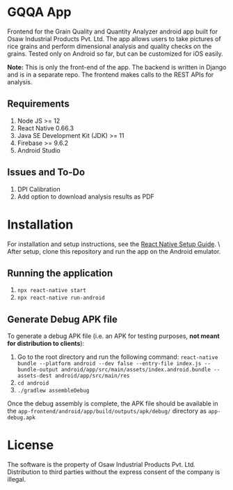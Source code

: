 # GQQA App

Frontend for the Grain Quality and Quantity Analyzer android app built for Osaw Industrial Products Pvt. Ltd. The app allows users to take pictures of rice grains and perform dimensional analysis and quality checks on the grains.
Tested only on Android so far, but can be customized for iOS easily. 

**Note:** This is only the front-end of the app. The backend is written in Django and is in a separate repo. The frontend makes calls to the REST APIs for analysis.

## Requirements
1. Node JS >= 12
2. React Native 0.66.3
3. Java SE Development Kit (JDK) >= 11
4. Firebase >= 9.6.2
5. Android Studio 

## Issues and To-Do
1. DPI Calibration
2. Add option to download analysis results as PDF

# Installation
For installation and setup instructions, see the [React Native Setup Guide](https://reactnative.dev/docs/environment-setup). \\
After setup, clone this repository and run the app on the Android emulator.

## Running the application
1. ```npx react-native start```
2. ```npx react-native run-android```

## Generate Debug APK file
To generate a debug APK file (i.e. an APK for testing purposes, **not meant for distribution to clients**):
1. Go to the root directory and run the following command: ```react-native bundle --platform android --dev false --entry-file index.js --bundle-output android/app/src/main/assets/index.android.bundle --assets-dest android/app/src/main/res```
2. ```cd android```
3. ```./gradlew assembleDebug```

Once the debug assembly is complete, the APK file should be available in the ```app-frontend/android/app/build/outputs/apk/debug/``` directory as ```app-debug.apk```

# License
The software is the property of Osaw Industrial Products Pvt. Ltd. Distribution to third parties without the express consent of the company is illegal.

